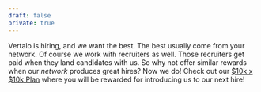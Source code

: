```yaml
---
draft: false
private: true
---
```


Vertalo is hiring, and we want the best. The best usually come from your network. Of course we work with recruiters as well. Those recruiters get paid when they land candidates with us. So why not offer similar rewards when our *network* produces great hires? Now we do! Check out our [\$10k x \$10k Plan](/blog/ten-ten-plan) where you will be rewarded for introducing us to our next hire!
